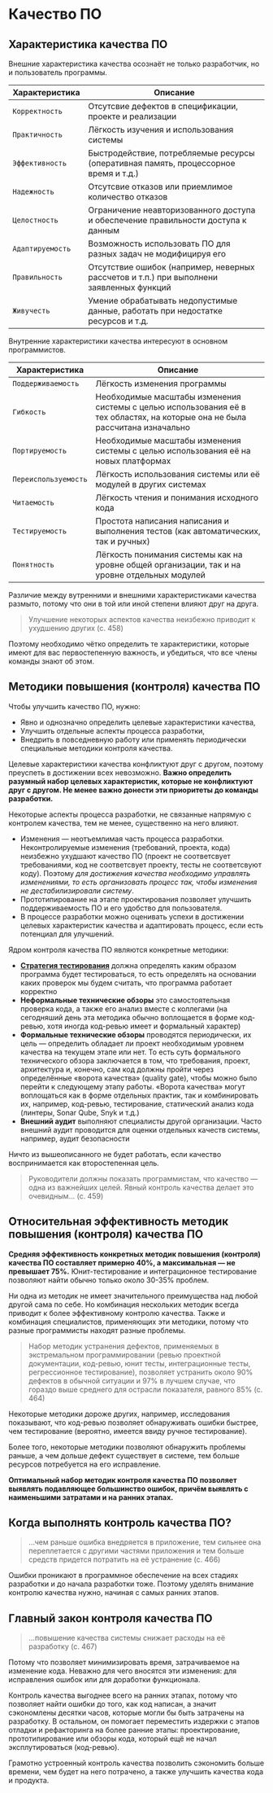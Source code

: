 # Качество ПО

## Характеристика качества ПО

Внешние характеристика качества осознаёт не только разработчик, но и пользователь программы.

| Характеристика   | Описание                                                                                 |
| ---------------- | ---------------------------------------------------------------------------------------- |
| `Корректность`   | Отсутсвие дефектов в спецификации, проекте и реализации                                  |
| `Практичность`   | Лёгкость изучения и использования системы                                                |
| `Эффективность`  | Быстродействие, потребляемые ресурсы (оперативная память, процессорное время и т.д.)     |
| `Надежность`     | Отсутсвие отказов или приемлимое количество отказов                                      |
| `Целостность`    | Ограничение неавторизованного доступа и обеспечение правильности доступа к данным        |
| `Адаптируемость` | Возможность использовать ПО для разных задач не модифицируя его                          |
| `Правильность`   | Отсутствие ошибок (например, неверных рассчетов и т.п.) при выполнени заявленных функций |
| `Живучесть`      | Умение обрабатывать недопустимые данные, работать при недостатке ресурсов и т.д.         |

Внутренние характеристики качества интересуют в основном программистов.

| Характеристика       | Описание                                                                                                                     |
| -------------------- | ---------------------------------------------------------------------------------------------------------------------------- |
| `Поддерживаемость`   | Лёгкость изменения программы                                                                                                 |
| `Гибкость`           | Необходимые масштабы изменения системы с целью использования её в тех областях, на которые она не была рассчитана изначально |
| `Портируемость`      | Необходимые масштабы изменения системы с целью использования её на новых платформах                                          |
| `Переиспользуемость` | Лёгкость использования системы или её модулей в других системах                                                              |
| `Читаемость`         | Лёгкость чтения и понимания исходного кода                                                                                   |
| `Тестируемость`      | Простота написания написания и выполнения тестов (как автоматических, так и ручных)                                          |
| `Понятность`         | Лёгкость понимания системы как на уровне общей организации, так и на уровне отдельных модулей                                |

Различие между вутренними и внешними характеристиками качества размыто, потому что они в той или иной степени влияют друг на друга.

> Улучшение некоторых аспектов качества неизбежно приводит к ухудшению других (с. 458)

Поэтому необходимо чётко определить те характеристики, которые имеют для вас первостепенную важность, и убедиться, что все члены команды знают об этом.

## Методики повышения (контроля) качества ПО

Чтобы улучшить качество ПО, нужно:

- Явно и однозначно определить целевые характеристики качества,
- Улучшить отдельные аспекты процесса разработки,
- Внедрить в повседневную работу или применять периодически специальные методики контроля качества.

Целевые характеристики качества конфликтуют друг с другом, поэтому преуспеть в достижении всех невозможно. **Важно определить разумный набор целевых характеристик, которые не конфликтуют друг с другом. Не менее важно донести эти приоритеты до команды разработки.**

Некоторые аспекты процесса разработки, не связанные напрямую с контролем качества, тем не менее, существенно на него влияют.

- Изменения — неотъемлимая часть процесса разработки. Неконтролируемые изменения (требований, проекта, кода) неизбежно ухудшают качество ПО (проект не соответсвует требованиями, код не соответсвует проекту, тесты не соответсвуют коду). Поэтому _для достижения качества необходимо управлять изменениями, то есть организовать процесс так, чтобы изменения не дестабилизировали систему_.
- Прототипирование на этапе проектирования позволяет улучшить поддерживаемость ПО и его удобство для пользователя.
- В процессе разработки можно оценивать успехи в достижении целевых характеристик качества и адаптировать процесс, если есть потенциал для улучшений.

Ядром контроля качества ПО являются конкретные методики:

- **[Стратегия тестирования](chapter_22.md)** должна определять каким образом программа будет тестироваться, то есть определять на основании каких проверок мы будем считать, что программа работает корректно
- **Неформальные технические обзоры** это самостоятельная проверка кода, а также его анализ вместе с коллегами (на сегодняший день эта методика обычно воплощается в форме код-ревью, хотя иногда код-ревью имеет и формальный характер)
- **Формальные технические обзоры** проводятся периодически, их цель — определить обладает ли проект необходимым уровнем качества на текущем этапе или нет. То есть суть формального технического обзора заключается в том, что требования, проект, архитектура и, конечно, сам код должны пройти через определённые «‎ворота качества» (quality gate), чтобы можно было перейти к следующему этапу работы. «Ворота качества» могут воплощаться как в форме отдельных практик, так и комбинировать их, например, код-ревью, тестирование, статический анализ кода (линтеры, Sonar Qube, Snyk и т.д.)
- **Внешний аудит** выполняют специалисты другой организации. Часто внешний аудит проводится для оценки отдельных качеств системы, например, аудит безопасности

Ничто из вышеописанного не будет работать, если качество воспринимается как второстепенная цель.

> Руководители должны показать программистам, что качество — одна из важнейших целей. Явный контроль качества делает это очевидным... (с. 459)

## Относительная эффективность методик повышения (контроля) качества ПО

**Средняя эффективность конкретных методик повышения (контроля) качества ПО составляет примерно 40%, а максимальная — не превышает 75%.** Юнит-тестирование и интеграционное тестирование позволяют найти обычно только около 30-35% проблем.

Ни одна из методик не имеет значительного преимущества над любой другой сама по себе. Но комбинация нескольких методик всегда приводит к более эффективному контролю качества. Также и комбинация специалистов, применяющих эти методики, потому что разные программисты находят разные проблемы.

> Набор методик устранения дефектов, применяемых в экстремальном программировании (ревью проектной документации, код-ревью, юнит тесты, интеграционные тесты, регрессионное тестирование), позволяет устранить около 90% дефектов в обычной ситуации и 97% в лучшем случае, что гораздо выше среднего для острасли показателя, равного 85% (с. 464)

Некоторые методики дороже других, например, исследования показывают, что код-ревью позволяет обнаруживать ошибки быстрее, чем тестирование (вероятно, имеется ввиду ручное тестирование).

Более того, некоторые методики позволяют обнаружить проблемы раньше, а чем дольше дефект существует в системе, тем больше ресурсов потребуется на его исправление.

**Оптимальный набор методик контроля качества ПО позволяет выявлять подавляющее большинство ошибок, причём выявлять с наименьшими затратами и на ранних этапах.**

## Когда выполнять контроль качества ПО?

> ...чем раньше ошибка внедряется в приложение, тем сильнее она переплетается с другими частями приложения и тем больше средств придется потратить на её устранение (с. 466)

Ошибки проникают в программное обеспечение на всех стадиях разработки и до начала разработки тоже. Поэтому уделять внимание контролю качества нужно, начиная с самых ранних этапов.

## Главный закон контроля качества ПО

> ...повышение качества системы снижает расходы на её разработку (с. 467)

Потому что позволяет минимизировать время, затрачиваемое на изменение кода. Неважно для чего вносятся эти изменения: для исправления ошибок или для доработки функционала.

Контроль качества выгоднее всего на ранних этапах, потому что позволяет найти ошибки до того, как код написан, а значит сэкономлены десятки часов, которые могли бы быть затрачены на разработку. В остальном, он помогает переместить издержки с этапов отладки и рефакторинга на более ранние этапы: проектирование, прототипирование или обзоры кода, который ещё не начал эксплутироваться (код-ревью).

Грамотно устроенный контроль качества позволить сэкономить больше времени, чем будет на него потрачено, а также улучшить качества кода и продукта.
